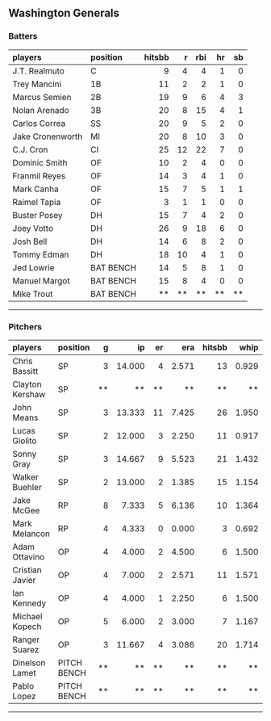## Washington Generals

### Batters

 
|players          |position  | hitsbb|  r| rbi| hr| sb| 
|:----------------|:---------|------:|--:|---:|--:|--:| 
|J.T. Realmuto    |C         |      9|  4|   4|  1|  0| 
|Trey Mancini     |1B        |     11|  2|   2|  1|  0| 
|Marcus Semien    |2B        |     19|  9|   6|  4|  3| 
|Nolan Arenado    |3B        |     20|  8|  15|  4|  1| 
|Carlos Correa    |SS        |     20|  9|   5|  2|  0| 
|Jake Cronenworth |MI        |     20|  8|  10|  3|  0| 
|C.J. Cron        |CI        |     25| 12|  22|  7|  0| 
|Dominic Smith    |OF        |     10|  2|   4|  0|  0| 
|Franmil Reyes    |OF        |     14|  3|   4|  1|  0| 
|Mark Canha       |OF        |     15|  7|   5|  1|  1| 
|Raimel Tapia     |OF        |      3|  1|   1|  0|  0| 
|Buster Posey     |DH        |     15|  7|   4|  2|  0| 
|Joey Votto       |DH        |     26|  9|  18|  6|  0| 
|Josh Bell        |DH        |     14|  6|   8|  2|  0| 
|Tommy Edman      |DH        |     18| 10|   4|  1|  0| 
|Jed Lowrie       |BAT BENCH |     14|  5|   8|  1|  0| 
|Manuel Margot    |BAT BENCH |     15|  8|   4|  0|  0| 
|Mike Trout       |BAT BENCH |     **| **|  **| **| **| 

* * *

### Pitchers

 
|players         |position    |  g|     ip| er|   era| hitsbb|  whip| so|  w| sv| 
|:---------------|:-----------|--:|------:|--:|-----:|------:|-----:|--:|--:|--:| 
|Chris Bassitt   |SP          |  3| 14.000|  4| 2.571|     13| 0.929| 15|  1|  0| 
|Clayton Kershaw |SP          | **|     **| **|    **|     **|    **| **| **| **| 
|John Means      |SP          |  3| 13.333| 11| 7.425|     26| 1.950| 15|  0|  0| 
|Lucas Giolito   |SP          |  2| 12.000|  3| 2.250|     11| 0.917| 16|  1|  0| 
|Sonny Gray      |SP          |  3| 14.667|  9| 5.523|     21| 1.432| 17|  1|  0| 
|Walker Buehler  |SP          |  2| 13.000|  2| 1.385|     15| 1.154| 18|  1|  0| 
|Jake McGee      |RP          |  8|  7.333|  5| 6.136|     10| 1.364|  7|  0|  3| 
|Mark Melancon   |RP          |  4|  4.333|  0| 0.000|      3| 0.692|  7|  0|  2| 
|Adam Ottavino   |OP          |  4|  4.000|  2| 4.500|      6| 1.500|  1|  0|  1| 
|Cristian Javier |OP          |  4|  7.000|  2| 2.571|     11| 1.571|  8|  0|  1| 
|Ian Kennedy     |OP          |  4|  4.000|  1| 2.250|      6| 1.500|  4|  0|  3| 
|Michael Kopech  |OP          |  5|  6.000|  2| 3.000|      7| 1.167|  7|  0|  0| 
|Ranger Suarez   |OP          |  3| 11.667|  4| 3.086|     20| 1.714| 10|  0|  0| 
|Dinelson Lamet  |PITCH BENCH | **|     **| **|    **|     **|    **| **| **| **| 
|Pablo Lopez     |PITCH BENCH | **|     **| **|    **|     **|    **| **| **| **| 


* * *


